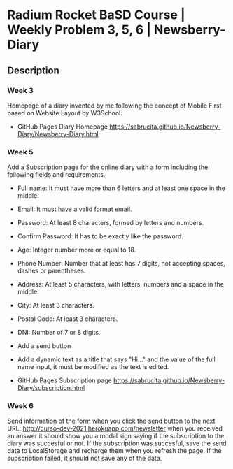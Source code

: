 # Radium Rocket BaSD Course | Weekly Problem 3, 5, 6 | Newsberry-Diary

## Description

### Week 3
Homepage of a diary invented by me following the concept of Mobile First based on Website Layout by W3School.

- GitHub Pages Diary Homepage
https://sabrucita.github.io/Newsberry-Diary/Newsberry-Diary.html

### Week 5
Add a Subscription page for the online diary with a form including the following fields and requirements.

- Full name: It must have more than 6 letters and at least one space in the middle.
- Email: It must have a valid format email.
- Password: At least 8 characters, formed by letters and numbers.
- Confirm Password: It has to be exactly like the password.
- Age: Integer number more or equal to 18.
- Phone Number: Number that at least has 7 digits, not accepting spaces, dashes or parentheses.
- Address: At least 5 characters, with letters, numbers and a space in the middle.
- City: At least 3 characters.
- Postal Code: At least 3 characters.
- DNI: Number of 7 or 8 digits.

- Add a send button
- Add a dynamic text as a title that says "Hi..." and the value of the full name input, it must be modified as the text is edited.

- GitHub Pages Subscription page
https://sabrucita.github.io/Newsberry-Diary/subscription.html

### Week 6
Send information of the form when you click the send button to the next URL: http://curso-dev-2021.herokuapp.com/newsletter
when you received an answer it should show you a modal sign saying if the subscription to the diary was succesful or not.
If the subscription was succesful, save the send data to LocalStorage and recharge them when you refresh the page.
If the subscription failed, it should not save any of the data.
